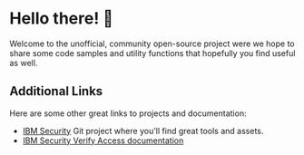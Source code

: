# Hello there! :wave:
Welcome to the unofficial, community open-source project were we hope to share some code samples and utility functions that hopefully you find useful as well.

## Additional Links
Here are some other great links to projects and documentation:

* [IBM Security](https://github.com/IBM-Security) Git project where you'll find great tools and assets.
* [IBM Security Verify Access documentation](https://www.ibm.com/docs/en/sva)